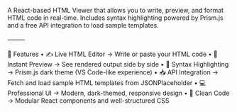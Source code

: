 A React-based HTML Viewer that allows you to write, preview, and format HTML code in real-time.
Includes syntax highlighting powered by Prism.js and a free API integration to load sample templates.

⸻

🚀 Features
	•	✍️ Live HTML Editor → Write or paste your HTML code
	•	👀 Instant Preview → See rendered output side by side
	•	🎨 Syntax Highlighting → Prism.js dark theme (VS Code-like experience)
	•	📥 API Integration → Fetch and load sample HTML templates from JSONPlaceholder
	•	💻 Professional UI → Modern, dark-themed, responsive design
	•	🧹 Clean Code → Modular React components and well-structured CSS
